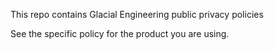 This repo contains Glacial Engineering public privacy policies

See the specific policy for the product you are using.
